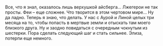 <!--2025-05-09 17:40:16-->
Все, что я знал, оказалось лишь верхушкой айсберга…
Лжегерои не так просты.
Феи – еще сложнее.
Что творится в этом чертовом мире…
Ну да ладно. Теперь я знаю, что делать. У нас с Аурой и Линой целых три месяца на то, чтобы попасть в мертвые земли и отыскать там моего близкого друга. Ну и заодно повидаться с очередным чокнутым из шестерки.
Пора сделать следующий шаг и стать сильнее.
Элиза, потерпи еще немного.